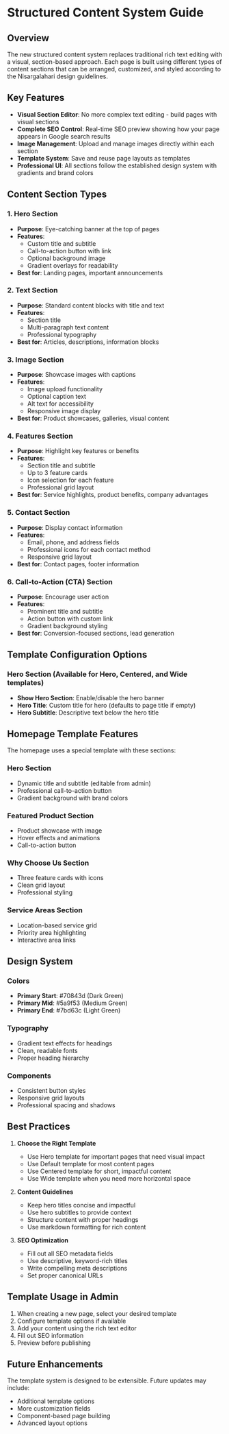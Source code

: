 # Structured Content System Guide

## Overview
The new structured content system replaces traditional rich text editing with a visual, section-based approach. Each page is built using different types of content sections that can be arranged, customized, and styled according to the Nisargalahari design guidelines.

## Key Features
- **Visual Section Editor**: No more complex text editing - build pages with visual sections
- **Complete SEO Control**: Real-time SEO preview showing how your page appears in Google search results
- **Image Management**: Upload and manage images directly within each section
- **Template System**: Save and reuse page layouts as templates
- **Professional UI**: All sections follow the established design system with gradients and brand colors

## Content Section Types

### 1. Hero Section
- **Purpose**: Eye-catching banner at the top of pages
- **Features**: 
  - Custom title and subtitle
  - Call-to-action button with link
  - Optional background image
  - Gradient overlays for readability
- **Best for**: Landing pages, important announcements

### 2. Text Section
- **Purpose**: Standard content blocks with title and text
- **Features**:
  - Section title
  - Multi-paragraph text content
  - Professional typography
- **Best for**: Articles, descriptions, information blocks

### 3. Image Section
- **Purpose**: Showcase images with captions
- **Features**:
  - Image upload functionality
  - Optional caption text
  - Alt text for accessibility
  - Responsive image display
- **Best for**: Product showcases, galleries, visual content

### 4. Features Section
- **Purpose**: Highlight key features or benefits
- **Features**:
  - Section title and subtitle
  - Up to 3 feature cards
  - Icon selection for each feature
  - Professional grid layout
- **Best for**: Service highlights, product benefits, company advantages

### 5. Contact Section
- **Purpose**: Display contact information
- **Features**:
  - Email, phone, and address fields
  - Professional icons for each contact method
  - Responsive grid layout
- **Best for**: Contact pages, footer information

### 6. Call-to-Action (CTA) Section
- **Purpose**: Encourage user action
- **Features**:
  - Prominent title and subtitle
  - Action button with custom link
  - Gradient background styling
- **Best for**: Conversion-focused sections, lead generation

## Template Configuration Options

### Hero Section (Available for Hero, Centered, and Wide templates)
- **Show Hero Section**: Enable/disable the hero banner
- **Hero Title**: Custom title for hero (defaults to page title if empty)
- **Hero Subtitle**: Descriptive text below the hero title

## Homepage Template Features

The homepage uses a special template with these sections:

### Hero Section
- Dynamic title and subtitle (editable from admin)
- Professional call-to-action button
- Gradient background with brand colors

### Featured Product Section  
- Product showcase with image
- Hover effects and animations
- Call-to-action button

### Why Choose Us Section
- Three feature cards with icons
- Clean grid layout
- Professional styling

### Service Areas Section
- Location-based service grid
- Priority area highlighting
- Interactive area links

## Design System

### Colors
- **Primary Start**: #70843d (Dark Green)
- **Primary Mid**: #5a9f53 (Medium Green) 
- **Primary End**: #7bd63c (Light Green)

### Typography
- Gradient text effects for headings
- Clean, readable fonts
- Proper heading hierarchy

### Components
- Consistent button styles
- Responsive grid layouts
- Professional spacing and shadows

## Best Practices

1. **Choose the Right Template**
   - Use Hero template for important pages that need visual impact
   - Use Default template for most content pages
   - Use Centered template for short, impactful content
   - Use Wide template when you need more horizontal space

2. **Content Guidelines**
   - Keep hero titles concise and impactful
   - Use hero subtitles to provide context
   - Structure content with proper headings
   - Use markdown formatting for rich content

3. **SEO Optimization**
   - Fill out all SEO metadata fields
   - Use descriptive, keyword-rich titles
   - Write compelling meta descriptions
   - Set proper canonical URLs

## Template Usage in Admin

1. When creating a new page, select your desired template
2. Configure template options if available
3. Add your content using the rich text editor
4. Fill out SEO information
5. Preview before publishing

## Future Enhancements

The template system is designed to be extensible. Future updates may include:
- Additional template options
- More customization fields
- Component-based page building
- Advanced layout options
